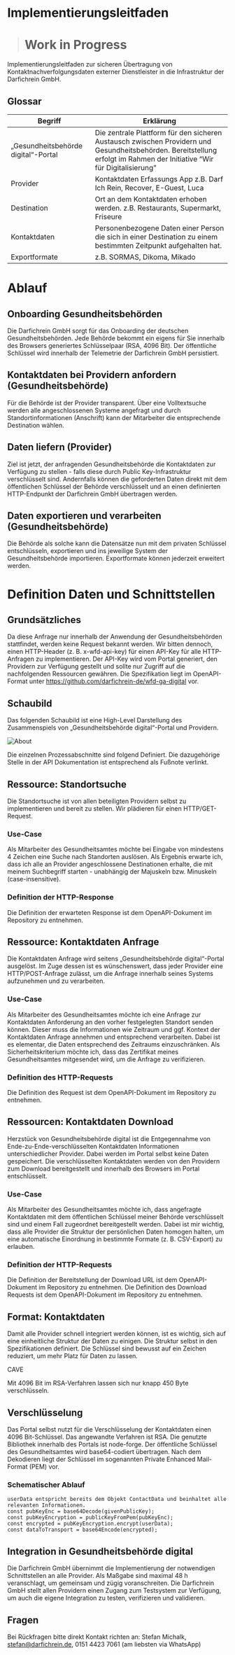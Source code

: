 # Implementierungsleitfaden

> # Work in Progress

Implementierungsleitfaden zur sicheren Übertragung von Kontaktnachverfolgungsdaten externer Dienstleister in die Infrastruktur der Darfichrein GmbH. 

## Glossar

| Begriff                             | Erklärung                                                                                                                                                                   |
|-------------------------------------|-----------------------------------------------------------------------------------------------------------------------------------------------------------------------------|
| „Gesundheitsbehörde digital“-Portal | Die zentrale Plattform für den sicheren Austausch zwischen  Providern  und Gesundheitsbehörden.   Bereitstellung erfolgt im Rahmen der Initiative “Wir für Digitalisierung” |
| Provider                            | Kontaktdaten Erfassungs App  z.B. Darf Ich Rein, Recover, E-Guest, Luca                                                                                                     |
| Destination                         | Ort an dem Kontaktdaten erhoben werden.   z.B. Restaurants, Supermarkt, Friseure                                                                                            |
| Kontaktdaten                        | Personenbezogene Daten einer Person die sich in einer Destination zu einem bestimmten Zeitpunkt aufgehalten hat.                                                            |
| Exportformate                       | z.B. SORMAS, Dikoma, Mikado                                                                                                                                                 |
 
# Ablauf

## Onboarding Gesundheitsbehörden

Die Darfichrein GmbH sorgt für das Onboarding der deutschen Gesundheitsbehörden. Jede Behörde bekommt ein eigens für Sie innerhalb des Browsers generiertes Schlüsselpaar (RSA, 4096 Bit). Der öffentliche Schlüssel wird innerhalb der Telemetrie der Darfichrein GmbH persistiert.

## Kontaktdaten bei Providern anfordern (Gesundheitsbehörde)

Für die Behörde ist der Provider transparent. Über eine Volltextsuche werden alle angeschlossenen Systeme angefragt und durch Standortinformationen (Anschrift) kann der Mitarbeiter die entsprechende Destination wählen.

## Daten liefern (Provider)

Ziel ist jetzt, der anfragenden Gesundheitsbehörde die Kontaktdaten zur Verfügung zu stellen - falls diese durch Public Key-Infrastruktur verschlüsselt sind. Andernfalls können die geforderten Daten direkt mit dem öffentlichen Schlüssel der Behörde verschlüsselt und an einen definierten HTTP-Endpunkt der Darfichrein GmbH übertragen werden.

## Daten exportieren und verarbeiten (Gesundheitsbehörde)

Die Behörde als solche kann die Datensätze nun mit dem privaten Schlüssel entschlüsseln, exportieren und ins jeweilige System der Gesundheitsbehörde importieren. Exportformate können jederzeit erweitert werden.

# Definition Daten und Schnittstellen

## Grundsätzliches

Da diese Anfrage nur innerhalb der Anwendung der Gesundheitsbehörden stattfindet, werden keine Request bekannt werden.
Wir bitten dennoch, einen HTTP-Header (z. B. x-wfd-api-key) für einen API-Key für alle HTTP-Anfragen zu implementieren. Der API-Key wird vom Portal generiert, den Providern zur Verfügung gestellt und sollte nur Zugriff auf die nachfolgenden Ressourcen gewähren.
Die Spezifikation liegt im OpenAPI-Format unter https://github.com/darfichrein-de/wfd-ga-digital vor.

## Schaubild

Das folgenden Schaubild ist eine High-Level Darstellung des Zusammenspiels von „Gesundheitsbehörde digital“-Portal und Providern. 

![About](wfd.jpg)

Die einzelnen Prozessabschnitte sind folgend Definiert. Die dazugehörige Stelle in der API Dokumentation ist entsprechend als Fußnote verlinkt. 

## Ressource: Standortsuche

Die Standortsuche ist von allen beteiligten Providern selbst zu implementieren und bereit zu stellen.
Wir plädieren für einen HTTP/GET-Request.

### Use-Case

Als Mitarbeiter des Gesundheitsamtes möchte bei Eingabe von mindestens 4 Zeichen eine Suche nach Standorten auslösen. Als Ergebnis erwarte ich, dass ich alle an Provider angeschlossene Destinationen erhalte, die mit meinem Suchbegriff starten - unabhängig der Majuskeln bzw. Minuskeln (case-insensitive).

### Definition der HTTP-Response

Die Definition der erwarteten Response ist dem OpenAPI-Dokument im Repository zu entnehmen.

## Ressource: Kontaktdaten Anfrage

Die Kontaktdaten Anfrage wird seitens „Gesundheitsbehörde digital“-Portal ausgelöst. Im Zuge dessen ist es wünschenswert, dass jeder Provider eine HTTP/POST-Anfrage zulässt, um die Anfrage innerhalb seines Systems aufzunehmen und zu verarbeiten.

### Use-Case

Als Mitarbeiter des Gesundheitsamtes möchte ich eine Anfrage zur Kontaktdaten Anforderung an den vorher festgelegten Standort senden können. Dieser muss die Informationen wie Zeitraum und ggf. Kontext der Kontaktdaten Anfrage annehmen und entsprechend verarbeiten. Dabei ist es elementar, die Daten entsprechend des Zeitraums einzuschränken. Als Sicherheitskriterium möchte ich, dass das Zertifikat meines Gesundheitsamtes mitgesendet wird, um die Anfrage zu verifizieren.
### Definition des HTTP-Requests

Die Definition des Request ist dem OpenAPI-Dokument im Repository zu entnehmen.

## Ressourcen: Kontaktdaten Download

Herzstück von Gesundheitsbehörde digital ist die Entgegennahme von Ende-zu-Ende-verschlüsselten Kontaktdaten Informationen unterschiedlicher Provider. Dabei werden im Portal selbst keine Daten gespeichert. Die verschlüsselten Kontaktdaten werden von den Providern zum Download bereitgestellt und innerhalb des Browsers im Portal entschlüsselt. 

### Use-Case

Als Mitarbeiter des Gesundheitsamtes möchte ich, dass angefragte Kontaktdaten mit dem öffentlichen Schlüssel meiner Behörde verschlüsselt sind und einem Fall zugeordnet bereitgestellt werden.
Dabei ist mir wichtig, dass alle Provider die Struktur der persönlichen Daten homogen halten, um eine automatische Einordnung in bestimmte Formate (z. B. CSV-Export) zu erlauben.

### Definition der HTTP-Requests

Die Definition der Bereitstellung der Download URL ist dem OpenAPI-Dokument im Repository zu entnehmen.
Die Definition des Download Requests  ist dem OpenAPI-Dokument im Repository zu entnehmen.

## Format: Kontaktdaten

Damit alle Provider schnell integriert werden können, ist es wichtig, sich auf eine einheitliche Struktur der Daten zu einigen.
Die Struktur selbst in den Spezifikationen definiert.
Die Schlüssel sind bewusst auf ein Zeichen reduziert, um mehr Platz für Daten zu lassen.

CAVE

Mit 4096 Bit im RSA-Verfahren lassen sich nur knapp 450 Byte verschlüsseln.

## Verschlüsselung

Das Portal selbst nutzt für die Verschlüsselung der Kontaktdaten einen 4096 Bit-Schlüssel. Das angewandte Verfahren ist RSA. Die genutzte Bibliothek innerhalb des Portals ist node-forge.
Der öffentliche Schlüssel des Gesundheitsamtes wird base64-codiert übertragen. Nach dem Dekodieren liegt der Schlüssel im sogenannten Private Enhanced Mail-Format (PEM) vor.

### Schematischer Ablauf

```
userData entspricht bereits dem Objekt ContactData und beinhaltet alle relevanten Informationen.
const pubKeyEnc = base64Decode(givenPublicKey);
const pubKeyEncryption = publicKeyFromPem(pubKeyEnc);
const encrypted = pubKeyEncryption.encrypt(userData);
const dataToTransport = base64Encode(encrypted);
```

## Integration in Gesundheitsbehörde digital

Die Darfichrein GmbH übernimmt die Implementierung der notwendigen Schnittstellen an alle Provider. Als Maßgabe sind maximal 48 h veranschlagt, um gemeinsam und zügig voranschreiten.
Die Darfichrein GmbH stellt allen Providern einen Zugang zum Testsystem zur Verfügung, um auch die eigene Integration zu testen, verifizieren und validieren.



## Fragen

Bei Rückfragen bitte direkt Kontakt richten an:
Stefan Michalk, stefan@darfichrein.de, 0151 4423 7061 (am liebsten via WhatsApp)
